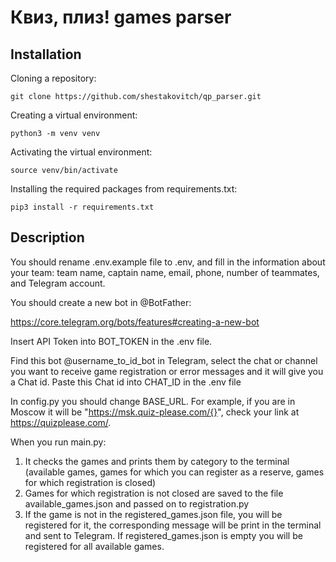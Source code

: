 # Квиз, плиз! games parser


## Installation

Cloning a repository:

```git clone https://github.com/shestakovitch/qp_parser.git```

Creating a virtual environment:

```python3 -m venv venv```


Activating the virtual environment:

```source venv/bin/activate```

Installing the required packages from requirements.txt﻿:

```pip3 install -r requirements.txt```

## Description

You should rename .env.example file to .env, and fill in the information about your team: team name, captain name, email, phone, number of teammates, and Telegram account.

You should create a new bot in @BotFather:

https://core.telegram.org/bots/features#creating-a-new-bot

Insert API Token into BOT_TOKEN in the .env file.

Find this bot @username_to_id_bot in Telegram, select the chat or channel you want to receive game registration or error messages and it will give you a Chat id. Paste this Chat id into CHAT_ID in the .env file

In config.py you should change BASE_URL. For example, if you are in Moscow it will be "https://msk.quiz-please.com/{}", сheck your link at https://quizplease.com/.


When you run main.py:

1. It checks the games and prints them by category to the terminal (available games, games for which you can register as a reserve, games for which registration is closed)
2. Games for which registration is not closed are saved to the file available_games.json and passed on to registration.py
3. If the game is not in the registered_games.json file, you will be registered for it, the corresponding message will be print in the terminal and sent to Telegram. If registered_games.json is empty you will be registered for all available games.


